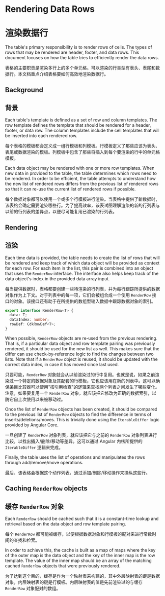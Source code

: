 # Rendering Data Rows

# 渲染数据行

The table's primary responsibility is to render rows of cells. The types of rows that may be rendered are header,
footer, and data rows. This document focuses on how the table tries to efficiently render the data rows.

表格的主要职责是渲染多行上的多个单元格。可以渲染的行类型有表头、表尾和数据行。本文档重点介绍表格要如何高效地渲染数据行。

## Background

## 背景

Each table's template is defined as a set of row and column templates. The row template defines the template that should
be rendered for a header, footer, or data row. The column templates include the cell templates that will be inserted
into each rendered row.

每个表格的模板都会定义成一组行模板和列模板。行模板定义了那些应该为表头、表尾或数据渲染的模板。列模板中包含了那些将插入到每个要渲染的行中的单元格模板。

Each data object may be rendered with one or more row templates. When new data in provided to the table, the table
determines which rows need to be rendered. In order to be efficient, the table attempts to understand how the new list
of rendered rows differs from the previous list of rendered rows so that it can re-use the current list of rendered rows
if possible.

每个数据对象都可以使用一个或多个行模板进行渲染。当表格中提供了新数据时，该表格会确定需要渲染哪些行。为了提高效率，该表试图理解渲染的新的行列表与以前的行列表的差异点，以便尽可能复用已渲染的行列表。

## Rendering

## 渲染

Each time data is provided, the table needs to create the list of rows that will be rendered and keep track of which
data object will be provided as context for each row. For each item in the list, this pair is combined into an object
that uses the `RenderRow` interface. The interface also helps keep track of the data object's index in the provided
data array input.

每当提供数据时，表格都要创建一些待渲染的行列表，并为每行跟踪所提供的数据对象作为上下文。对于列表中的每一项，它们会被组合成一个使用 `RenderRow` 接口的对象。该接口还有助于在所提供的数组型输入数据中跟踪数据对象的索引。

```ts
export interface RenderRow<T> {
  data: T;
  dataIndex: number;
  rowDef: CdkRowDef<T>;
}
```

When possible, `RenderRow` objects are re-used from the previous rendering. That is, if a particular data object and row
template pairing was previously rendered, it should be used for the new list as well. This makes sure that the
differ can use check-by-reference logic to find the changes between two lists. Note that if a `RenderRow` object is
reused, it should be updated with the correct data index, in case it has moved since last used.

只要可能，`RenderRow` 对象就会从以前渲染过的行中复用。也就是说，如果之前渲染过一个特定的数据对象及其配套的行模板，它也应该用在新的列表中。这可以确保条目比较器可以使用"按引用检查"的逻辑来查找两个列表之间发生了哪些变化。注意，如果要复用一个 `RenderRow` 对象，就应该把它修改为正确的数据索引，以防它自上次使用以来被移动过。

Once the list of `RenderRow` objects has been created, it should be compared to the previous list of `RenderRow`
objects to find the difference in terms of inserts/deletions/moves. This is trivially done using the `IterableDiffer`
logic provided by Angular Core.

一旦创建了 `RenderRow` 对象列表，就应该把它与之前的 `RenderRow` 对象列表进行比较，以找出插入/删除/移动等差异。这可以通过 Angular 内核所提供的 `IterableDiffer` 逻辑来完成。

Finally, the table uses the list of operations and manipulates the rows through add/remove/move operations.

最后，该表格会根据这个动作列表，通过添加/删除/移动操作来操纵这些行。

## Caching `RenderRow` objects

## 缓存 `RenderRow` 对象

Each `RenderRow` should be cached such that it is a constant-time lookup and retrieval based on the data object and
row template pairing.

每个 `RenderRow` 都可能被缓存，以便根据数据对象和行模板的配对来进行常数时间的查找和检索。

In order to achieve this, the cache is built as a map of maps where the key of the outer map is the data object and
the key of the inner map is the row template. The value of the inner map should be an array of the matching cached
`RenderRow` objects that were previously rendered.

为了达到这个目的，缓存是作为一个映射表来构建的，其中外层映射表的键是数据对象，内层映射表的键是行模板。内层映射表的值是先前渲染过的与缓存 `RenderRow` 对象配对的数组。